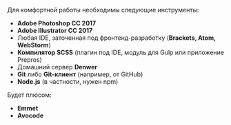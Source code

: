 Для комфортной работы необходимы следующие инструменты:

* **Adobe Photoshop CC 2017**
* **Adobe Illustrator CC 2017**
* Любая IDE, заточенная под фронтенд-разработку (**Brackets, Atom, WebStorm**)
* **Компилятор SCSS** (плагин под IDE, модуль для Gulp или приложение Prepros)
* Домашний сервер **Denwer**
* **Git** либо **Git-клиент** (например, от GitHub)
* **Node.js** (в частности, нужен npm)

Будет плюсом:

* **Emmet**
* **Avocode**